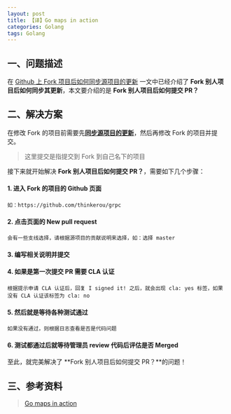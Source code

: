 ```yaml
---
layout: post
title: 【译】Go maps in action 
categories: Golang
tags: Golang
---
```


## 一、问题描述

在 [Github 上 Fork 项目后如何同步源项目的更新](http://thinkerou.com/2016-03/git-fork-sync/) 一文中已经介绍了 **Fork 别人项目后如何同步其更新**，本文要介绍的是 **Fork 别人项目后如何提交 PR？** 

## 二、解决方案

在修改 Fork 的项目前需要先[**同步源项目的更新**](http://thinkerou.com/2016-03/git-fork-sync/)，然后再修改 Fork 的项目并提交。

> 这里提交是指提交到 Fork 到自己名下的项目

接下来就开始解决 **Fork 别人项目后如何提交 PR？**，需要如下几个步骤：

#### 1. 进入 Fork 的项目的 Github 页面

>
    如：https://github.com/thinkerou/grpc

#### 2. 点击页面的 **New pull request**

>
    会有一些支线选择，请根据源项目的贡献说明来选择，如：选择 master
    
#### 3. 编写相关说明并提交
    
#### 4. 如果是第一次提交 PR 需要 CLA 认证

>
    根据提示申请 CLA 认证后，回复 I signed it! 之后，就会出现 cla: yes 标签，如果没有 CLA 认证该标签为 cla: no
     
#### 5. 然后就是等待各种测试通过

>
    如果没有通过，则根据日志查看是否是代码问题
    
#### 6. 测试都通过后就等待管理员 review 代码后评估是否 Merged

至此，就完美解决了 **Fork 别人项目后如何提交 PR？**的问题！

<!--more-->

## 三、参考资料

> [Go maps in action](https://blog.golang.org/go-maps-in-action)

